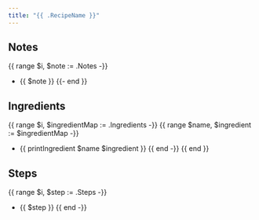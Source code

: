 ```yaml
---
title: "{{ .RecipeName }}"
---
```


## Notes
{{ range $i, $note := .Notes -}}
* {{ $note }}
{{- end }}

## Ingredients
{{ range $i, $ingredientMap := .Ingredients -}}
{{ range $name, $ingredient := $ingredientMap -}}
* {{ printIngredient $name $ingredient }}
{{ end -}}
{{ end }}
## Steps
{{ range $i, $step := .Steps -}}
* {{ $step }}
{{ end -}}
